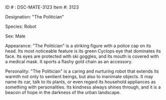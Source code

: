 ID # : DSC-MATE-3123
Item #: 3123

Designation: "The Politician"

Species: Robot

Sex: Male

Appearance: "The Politician" is a striking figure with a police cap on its head. Its most noticeable feature is its green Cyclops eye that dominates its face. Its eyes are protected with ski goggles, and its mouth is covered with a medical mask. It sports a flashy gold chain as an accessory.

Personality: "The Politician" is a caring and nurturing robot that extends its warmth not only to sentient beings, but also to inanimate objects. It may name its car, talk to its plants, or even regard its household appliances as something with personalities. Its kindness always shines through, and it is a beacon of hope in the darkness of the urban landscape.